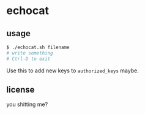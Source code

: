 # echocat

## usage

```bash
$ ./echocat.sh filename
# write something
# Ctrl-D to exit
```

Use this to add new keys to `authorized_keys` maybe.

## license

you shitting me?
